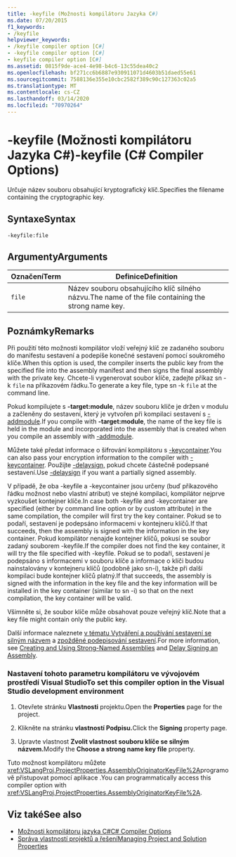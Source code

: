 ```yaml
---
title: -keyfile (Možnosti kompilátoru Jazyka C#)
ms.date: 07/20/2015
f1_keywords:
- /keyfile
helpviewer_keywords:
- /keyfile compiler option [C#]
- -keyfile compiler option [C#]
- keyfile compiler option [C#]
ms.assetid: 0815f9de-ace4-4e98-b4c6-13c55dea40c2
ms.openlocfilehash: bf271cc6b6887e930911071d4603b51daed55e61
ms.sourcegitcommit: 7588136e355e10cbc2582f389c90c127363c02a5
ms.translationtype: MT
ms.contentlocale: cs-CZ
ms.lasthandoff: 03/14/2020
ms.locfileid: "70970264"
---
```

# <a name="-keyfile-c-compiler-options"></a><span data-ttu-id="ce740-102">-keyfile (Možnosti kompilátoru Jazyka C#)</span><span class="sxs-lookup"><span data-stu-id="ce740-102">-keyfile (C# Compiler Options)</span></span>
<span data-ttu-id="ce740-103">Určuje název souboru obsahující kryptografický klíč.</span><span class="sxs-lookup"><span data-stu-id="ce740-103">Specifies the filename containing the cryptographic key.</span></span>  
  
## <a name="syntax"></a><span data-ttu-id="ce740-104">Syntaxe</span><span class="sxs-lookup"><span data-stu-id="ce740-104">Syntax</span></span>  
  
```console  
-keyfile:file  
```  
  
## <a name="arguments"></a><span data-ttu-id="ce740-105">Argumenty</span><span class="sxs-lookup"><span data-stu-id="ce740-105">Arguments</span></span>  
  
|<span data-ttu-id="ce740-106">Označení</span><span class="sxs-lookup"><span data-stu-id="ce740-106">Term</span></span>|<span data-ttu-id="ce740-107">Definice</span><span class="sxs-lookup"><span data-stu-id="ce740-107">Definition</span></span>|  
|----------|----------------|  
|`file`|<span data-ttu-id="ce740-108">Název souboru obsahujícího klíč silného názvu.</span><span class="sxs-lookup"><span data-stu-id="ce740-108">The name of the file containing the strong name key.</span></span>|  
  
## <a name="remarks"></a><span data-ttu-id="ce740-109">Poznámky</span><span class="sxs-lookup"><span data-stu-id="ce740-109">Remarks</span></span>  
 <span data-ttu-id="ce740-110">Při použití této možnosti kompilátor vloží veřejný klíč ze zadaného souboru do manifestu sestavení a podepíše konečné sestavení pomocí soukromého klíče.</span><span class="sxs-lookup"><span data-stu-id="ce740-110">When this option is used, the compiler inserts the public key from the specified file into the assembly manifest and then signs the final assembly with the private key.</span></span> <span data-ttu-id="ce740-111">Chcete-li vygenerovat soubor klíče, zadejte příkaz sn -k `file` na příkazovém řádku.</span><span class="sxs-lookup"><span data-stu-id="ce740-111">To generate a key file, type sn -k `file` at the command line.</span></span>  
  
 <span data-ttu-id="ce740-112">Pokud kompilujete s **-target:module**, název souboru klíče je držen v modulu a začleněny do sestavení, který je vytvořen při kompilaci sestavení s [-addmodule](./addmodule-compiler-option.md).</span><span class="sxs-lookup"><span data-stu-id="ce740-112">If you compile with **-target:module**, the name of the key file is held in the module and incorporated into the assembly that is created when you compile an assembly with [-addmodule](./addmodule-compiler-option.md).</span></span>  
  
 <span data-ttu-id="ce740-113">Můžete také předat informace o šifrování kompilátoru s [-keycontainer](./keycontainer-compiler-option.md).</span><span class="sxs-lookup"><span data-stu-id="ce740-113">You can also pass your encryption information to the compiler with [-keycontainer](./keycontainer-compiler-option.md).</span></span> <span data-ttu-id="ce740-114">Použijte [-delaysign,](./delaysign-compiler-option.md) pokud chcete částečně podepsané sestavení.</span><span class="sxs-lookup"><span data-stu-id="ce740-114">Use [-delaysign](./delaysign-compiler-option.md) if you want a partially signed assembly.</span></span>  
  
 <span data-ttu-id="ce740-115">V případě, že oba -keyfile a -keycontainer jsou určeny (buď příkazového řádku možnost nebo vlastní atribut) ve stejné kompilaci, kompilátor nejprve vyzkoušet kontejner klíče.</span><span class="sxs-lookup"><span data-stu-id="ce740-115">In case both -keyfile and -keycontainer are specified (either by command line option or by custom attribute) in the same compilation, the compiler will first try the key container.</span></span> <span data-ttu-id="ce740-116">Pokud se to podaří, sestavení je podepsáno informacemi v kontejneru klíčů.</span><span class="sxs-lookup"><span data-stu-id="ce740-116">If that succeeds, then the assembly is signed with the information in the key container.</span></span> <span data-ttu-id="ce740-117">Pokud kompilátor nenajde kontejner klíčů, pokusí se soubor zadaný souborem -keyfile.</span><span class="sxs-lookup"><span data-stu-id="ce740-117">If the compiler does not find the key container, it will try the file specified with -keyfile.</span></span> <span data-ttu-id="ce740-118">Pokud se to podaří, sestavení je podepsáno s informacemi v souboru klíče a informace o klíči budou nainstalovány v kontejneru klíčů (podobně jako sn-i), takže při další kompilaci bude kontejner klíčů platný.</span><span class="sxs-lookup"><span data-stu-id="ce740-118">If that succeeds, the assembly is signed with the information in the key file and the key information will be installed in the key container (similar to sn -i) so that on the next compilation, the key container will be valid.</span></span>  
  
 <span data-ttu-id="ce740-119">Všimněte si, že soubor klíče může obsahovat pouze veřejný klíč.</span><span class="sxs-lookup"><span data-stu-id="ce740-119">Note that a key file might contain only the public key.</span></span>  
  
 <span data-ttu-id="ce740-120">Další informace naleznete [v tématu Vytváření a používání sestavení se silným názvem](../../../standard/assembly/create-use-strong-named.md) a [zpožděné podepisování sestavení](../../../standard/assembly/delay-sign.md).</span><span class="sxs-lookup"><span data-stu-id="ce740-120">For more information, see [Creating and Using Strong-Named Assemblies](../../../standard/assembly/create-use-strong-named.md) and [Delay Signing an Assembly](../../../standard/assembly/delay-sign.md).</span></span>  
  
### <a name="to-set-this-compiler-option-in-the-visual-studio-development-environment"></a><span data-ttu-id="ce740-121">Nastavení tohoto parametru kompilátoru ve vývojovém prostředí Visual Studio</span><span class="sxs-lookup"><span data-stu-id="ce740-121">To set this compiler option in the Visual Studio development environment</span></span>  
  
1. <span data-ttu-id="ce740-122">Otevřete stránku **Vlastnosti** projektu.</span><span class="sxs-lookup"><span data-stu-id="ce740-122">Open the **Properties** page for the project.</span></span>  
  
2. <span data-ttu-id="ce740-123">Klikněte na stránku **vlastností Podpisu.**</span><span class="sxs-lookup"><span data-stu-id="ce740-123">Click the **Signing** property page.</span></span>  
  
3. <span data-ttu-id="ce740-124">Upravte vlastnost **Zvolit vlastnost souboru klíče se silným názvem.**</span><span class="sxs-lookup"><span data-stu-id="ce740-124">Modify the **Choose a strong name key file** property.</span></span>  
  
 <span data-ttu-id="ce740-125">Tuto možnost kompilátoru můžete <xref:VSLangProj.ProjectProperties.AssemblyOriginatorKeyFile%2A>programově přistupovat pomocí aplikace .</span><span class="sxs-lookup"><span data-stu-id="ce740-125">You can programmatically access this compiler option with <xref:VSLangProj.ProjectProperties.AssemblyOriginatorKeyFile%2A>.</span></span>  
  
## <a name="see-also"></a><span data-ttu-id="ce740-126">Viz také</span><span class="sxs-lookup"><span data-stu-id="ce740-126">See also</span></span>

- [<span data-ttu-id="ce740-127">Možnosti kompilátoru jazyka C#</span><span class="sxs-lookup"><span data-stu-id="ce740-127">C# Compiler Options</span></span>](./index.md)
- [<span data-ttu-id="ce740-128">Správa vlastností projektů a řešení</span><span class="sxs-lookup"><span data-stu-id="ce740-128">Managing Project and Solution Properties</span></span>](/visualstudio/ide/managing-project-and-solution-properties)
